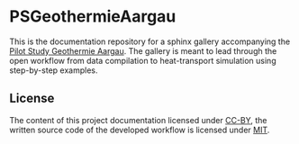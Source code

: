 # PSGeothermieAargau

This is the documentation repository for a sphinx gallery accompanying the [Pilot Study Geothermie Aargau](https://geg.ethz.ch/project-geothermal_aargau/).
The gallery is meant to lead through the open workflow from data compilation to heat-transport simulation using step-by-step examples.  

## License  

The content of this project documentation licensed under [CC-BY](https://choosealicense.com/licenses/cc-by-4.0/), the written source code of the developed workflow is licensed under [MIT](https://choosealicense.com/licenses/mit/).
